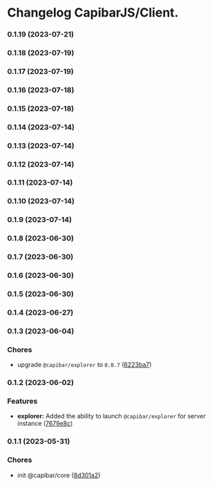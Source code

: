 # Changelog CapibarJS/Client.


### 0.1.19 (2023-07-21)

### 0.1.18 (2023-07-19)

### 0.1.17 (2023-07-19)

### 0.1.16 (2023-07-18)

### 0.1.15 (2023-07-18)

### 0.1.14 (2023-07-14)

### 0.1.13 (2023-07-14)

### 0.1.12 (2023-07-14)

### 0.1.11 (2023-07-14)

### 0.1.10 (2023-07-14)

### 0.1.9 (2023-07-14)

### 0.1.8 (2023-06-30)

### 0.1.7 (2023-06-30)

### 0.1.6 (2023-06-30)

### 0.1.5 (2023-06-30)

### 0.1.4 (2023-06-27)

### 0.1.3 (2023-06-04)


### Chores

* upgrade `@capibar/explorer` to `0.0.7` ([6223ba7](https://github.com/CapibarJS/core/commit/6223ba76f2e71d48fc68969f4f68deba80588689))

### 0.1.2 (2023-06-02)


### Features

* **explorer:** Added the ability to launch `@capibar/explorer` for server instance ([7679e8c](https://github.com/CapibarJS/core/commit/7679e8c681dafa7b39c93cd13f8c3c58a3869d22))

### 0.1.1 (2023-05-31)


### Chores

* init @capibar/core ([8d301a2](https://github.com/CapibarJS/core/commit/8d301a2368c8d1c24a53c5b0dd90c8baeea9c870))
